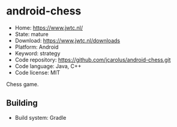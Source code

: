 # android-chess

- Home: https://www.jwtc.nl/
- State: mature
- Download: https://www.jwtc.nl/downloads
- Platform: Android
- Keyword: strategy
- Code repository: https://github.com/jcarolus/android-chess.git
- Code language: Java, C++
- Code license: MIT

Chess game.

## Building

- Build system: Gradle
